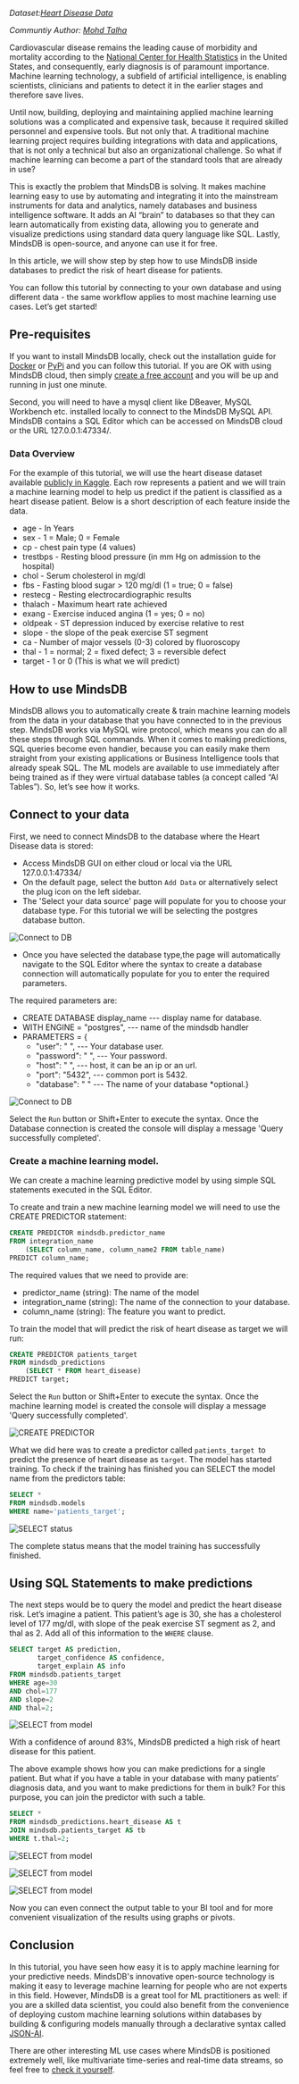 *Dataset:[Heart Disease Data](https://www.kaggle.com/c/heart-disease-uci/data)*

*Communtiy Author: [Mohd Talha](https://github.com/taltrums)*

Cardiovascular disease remains the leading cause of morbidity and mortality according to the [National Center for Health Statistics](https://www.cdc.gov/nchs/products/databriefs/db328.htm) in the United States, and consequently, early diagnosis is of paramount importance. Machine learning technology, a subfield of artificial intelligence, is enabling scientists, clinicians and patients to detect it in the earlier stages and therefore save lives.
 
Until now, building, deploying and maintaining applied machine learning solutions was a complicated and expensive task, because it required skilled personnel and expensive tools. But not only that. A traditional machine learning project requires building integrations with data and applications, that is not only a technical but also an organizational challenge. So what if machine learning can become a part of the standard tools that are already in use?
 
This is exactly the problem that MindsDB is solving. It makes machine learning easy to use by automating and integrating it into the mainstream instruments for data and analytics, namely databases and business intelligence software. It adds an AI “brain” to databases so that they can learn automatically from existing data, allowing you to generate and visualize predictions using standard data query language like SQL. Lastly, MindsDB is open-source, and anyone can use it for free.
 
In this article, we will show step by step how to use MindsDB inside databases to predict the risk of heart disease for patients. 
 
You can follow this tutorial by connecting to your own database and using different data - the same workflow applies to most machine learning use cases. Let’s get started!

## Pre-requisites

If you want to install MindsDB locally, check out the installation guide for [Docker](https://docs.mindsdb.com/setup/self-hosted/docker/) or [PyPi](https://docs.mindsdb.com/setup/self-hosted/pip/windows/) and you can follow this tutorial.
If you are OK with using MindsDB cloud, then simply [create a free account](https://cloud.mindsdb.com/signup) and you will be up and running in just one minute. 
 
Second, you will need to have a mysql client like DBeaver, MySQL Workbench etc. installed locally to connect to the MindsDB MySQL API. MindsDB contains a SQL Editor which can be accessed on MindsDB cloud or the URL 127.0.0.1:47334/.

### Data Overview

For the example of this tutorial, we will use the heart disease dataset available [publicly in Kaggle](https://www.kaggle.com/c/heart-disease-uci/data). Each row represents a patient and we will train a machine learning model to help us predict if the patient is classified as a heart disease patient. Below is a short description of each feature inside the data.

* age - In Years
* sex - 1 = Male; 0 = Female
* cp - chest pain type (4 values)
* trestbps - Resting blood pressure (in mm Hg on admission to the hospital)
* chol - Serum cholesterol in mg/dl
* fbs - Fasting blood sugar > 120 mg/dl (1 = true; 0 = false)
* restecg - Resting electrocardiographic results
* thalach - Maximum heart rate achieved
* exang - Exercise induced angina (1 = yes; 0 = no)
* oldpeak - ST depression induced by exercise relative to rest
* slope - the slope of the peak exercise ST segment
* ca - Number of major vessels (0-3) colored by fluoroscopy
* thal - 1 = normal; 2 = fixed defect; 3 = reversible defect
* target - 1 or 0 (This is what we will predict)

## How to use MindsDB

MindsDB allows you to automatically create & train machine learning models from the data in your database that you have connected to in the previous step. MindsDB works via MySQL wire protocol, which means you can do all these steps through SQL commands. When it comes to making predictions, SQL queries become even handier, because you can easily make them straight from your existing applications or Business Intelligence tools that already speak SQL. The ML models are available to use immediately after being trained as if they were virtual database tables (a concept called “AI Tables”). 
So, let’s see how it works.

## Connect to your data

First, we need to connect MindsDB to the database where the Heart Disease data is stored:
- Access MindsDB GUI on either cloud or local via the URL 127.0.0.1:47334/
- On the default page, select the button `Add Data` or alternatively select the plug icon on the left sidebar.
- The 'Select your data source' page will populate for you to choose your database type. For this tutorial we will be selecting the postgres database button.

![Connect to DB](/assets/sql/tutorials/heart-disease/database.png)

- Once you have selected the database type,the page will automatically navigate to the SQL Editor where the syntax to create a database connection will automatically populate for you to enter the required parameters.


The required parameters are:

- CREATE DATABASE display_name  --- display name for database. 
- WITH ENGINE = "postgres",     --- name of the mindsdb handler 
- PARAMETERS = {
    - "user": " ",              --- Your database user.
    - "password": " ",          --- Your password.
    - "host": " ",              --- host, it can be an ip or an url. 
    - "port": "5432",           --- common port is 5432.
    - "database": " "           --- The name of your database *optional.}

![Connect to DB](/assets/sql/tutorials/heart-disease/dbintegration.png)

Select the `Run` button or Shift+Enter to execute the syntax. Once the Database connection is created the console will display a message 'Query successfully completed'.
 
### Create a machine learning model.

We can create a machine learning predictive model by using simple SQL statements executed in the SQL Editor.

To create and train a new machine learning model we will need to use the CREATE PREDICTOR statement:

```sql
CREATE PREDICTOR mindsdb.predictor_name
FROM integration_name
    (SELECT column_name, column_name2 FROM table_name)
PREDICT column_name;
```

The required values that we need to provide are:

- predictor_name (string): The name of the model
- integration_name (string): The name of the connection to your database.
- column_name (string): The feature you want to predict.

To train the model that will predict the risk of heart disease as target we will run:

```sql
CREATE PREDICTOR patients_target
FROM mindsdb_predictions
    (SELECT * FROM heart_disease)
PREDICT target;
```

Select the `Run` button or Shift+Enter to execute the syntax. Once the machine learning model is created the console will display a message 'Query successfully completed'.
	
![CREATE PREDICTOR](/assets/sql/tutorials/heart-disease/create.png)

What we did here was to create a predictor called `patients_target `to predict the presence of heart disease as `target`. The model has started training. To check if the training has finished you can SELECT the model name from the predictors table:

```sql
SELECT *
FROM mindsdb.models
WHERE name='patients_target';
```

![SELECT status](/assets/sql/tutorials/heart-disease/selectpredictor.png)

The complete status means that the model training has successfully finished.
 
## Using SQL Statements to make predictions

The next steps would be to query the model and predict the heart disease risk. Let’s imagine a patient. This patient’s age is 30, she has a cholesterol level of 177 mg/dl, with slope of the peak exercise ST segment as 2, and thal as 2. Add all of this information to the `WHERE` clause.

```sql
SELECT target AS prediction,
       target_confidence AS confidence,
       target_explain AS info
FROM mindsdb.patients_target
WHERE age=30
AND chol=177
AND slope=2
AND thal=2;
```

![SELECT from model](/assets/sql/tutorials/heart-disease/1prediction.png)

With a confidence of around 83%, MindsDB predicted a high risk of heart disease for this patient.
 
The above example shows how you can make predictions for a single patient. But what if you have a table in your database with many patients’ diagnosis data, and you want to make predictions for them in bulk?
For this purpose, you can join the predictor with such a table.
 
```sql
SELECT *
FROM mindsdb_predictions.heart_disease AS t
JOIN mindsdb.patients_target AS tb
WHERE t.thal=2;
```

![SELECT from model](/assets/sql/tutorials/heart-disease/2ndprediction.png)

![SELECT from model](/assets/sql/tutorials/heart-disease/2.1prediction.png)

![SELECT from model](/assets/sql/tutorials/heart-disease/3rdprediction.png)

Now you can even connect the output table to your BI tool and for more convenient visualization of the results using graphs or pivots.
 
## Conclusion
In this tutorial, you have seen how easy it is to apply machine learning for your predictive needs. MindsDB's innovative open-source technology is making it easy to leverage machine learning for people who are not experts in this field. However, MindsDB is a great tool for ML practitioners as well: if you are a skilled data scientist, you could also benefit from the convenience of deploying custom machine learning solutions within databases by building & configuring models manually through a declarative syntax called [JSON-AI](https://mindsdb.com/JSON-AI).
 
There are other interesting ML use cases where MindsDB is positioned extremely well, like multivariate time-series and real-time data streams, so feel free to [check it yourself](https://mindsdb.com/machine-learning-use-cases/).
